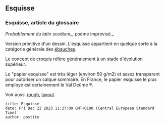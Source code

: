 ## Esquisse
### Esquisse, article du glossaire
 _Probablement du latin_ scedium_, poème improvisé._

Version primitive d'un dessin. L'esquisse appartient en quelque sorte à la catégorie générale des [ébauches](ebauche.html).

Le concept de [croquis](croquis.html) réfère généralement à un stade d'évolution supérieur.

Le "papier esquisse" est très léger (environ 50 g/m2) et assez transparent pour autoriser un calque sommaire. En France, le papier esquisse le plus employé est certainement le Val Deûme ®.

Voir aussi [rough](rough.html), [layout](layout.html).


```
title: Esquisse
date: Fri Dec 22 2023 11:27:00 GMT+0100 (Central European Standard Time)
author: postite
```
